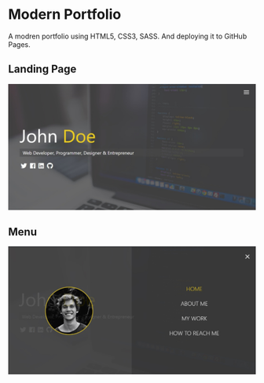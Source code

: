 # Modern Portfolio
A modren portfolio using HTML5, CSS3, SASS. And deploying it to GitHub Pages.

## Landing Page
![](./screenshots/ssHome.jpg)

## Menu
![](./screenshots/ssMenu.jpg)